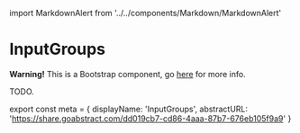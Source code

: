 import MarkdownAlert from '../../components/Markdown/MarkdownAlert'

# InputGroups

<MarkdownAlert warning>
  <strong>Warning!</strong> This is a Bootstrap component, go <a href="https://bootstrap.transferwise.com/components/#input-groups">here</a> for more info.
</MarkdownAlert>

TODO.

export const meta = {
  displayName: 'InputGroups',
  abstractURL: 'https://share.goabstract.com/dd019cb7-cd86-4aaa-87b7-676eb105f9a9'
}
